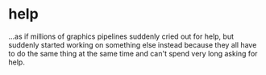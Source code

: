 # help

...as if millions of graphics pipelines suddenly cried out for help, but suddenly started working on something else instead because they all have to do the same thing at the same time and can't spend very long asking for help.
